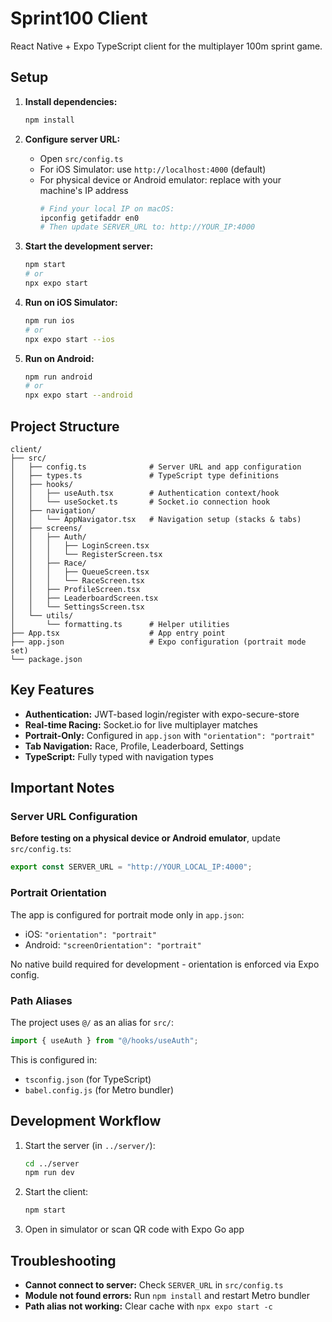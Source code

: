 # Sprint100 Client

React Native + Expo TypeScript client for the multiplayer 100m sprint game.

## Setup

1. **Install dependencies:**
   ```bash
   npm install
   ```

2. **Configure server URL:**
   - Open `src/config.ts`
   - For iOS Simulator: use `http://localhost:4000` (default)
   - For physical device or Android emulator: replace with your machine's IP address
     ```bash
     # Find your local IP on macOS:
     ipconfig getifaddr en0
     # Then update SERVER_URL to: http://YOUR_IP:4000
     ```

3. **Start the development server:**
   ```bash
   npm start
   # or
   npx expo start
   ```

4. **Run on iOS Simulator:**
   ```bash
   npm run ios
   # or
   npx expo start --ios
   ```

5. **Run on Android:**
   ```bash
   npm run android
   # or
   npx expo start --android
   ```

## Project Structure

```
client/
├── src/
│   ├── config.ts              # Server URL and app configuration
│   ├── types.ts               # TypeScript type definitions
│   ├── hooks/
│   │   ├── useAuth.tsx        # Authentication context/hook
│   │   └── useSocket.ts       # Socket.io connection hook
│   ├── navigation/
│   │   └── AppNavigator.tsx   # Navigation setup (stacks & tabs)
│   ├── screens/
│   │   ├── Auth/
│   │   │   ├── LoginScreen.tsx
│   │   │   └── RegisterScreen.tsx
│   │   ├── Race/
│   │   │   ├── QueueScreen.tsx
│   │   │   └── RaceScreen.tsx
│   │   ├── ProfileScreen.tsx
│   │   ├── LeaderboardScreen.tsx
│   │   └── SettingsScreen.tsx
│   └── utils/
│       └── formatting.ts      # Helper utilities
├── App.tsx                    # App entry point
├── app.json                   # Expo configuration (portrait mode set)
└── package.json
```

## Key Features

- **Authentication:** JWT-based login/register with expo-secure-store
- **Real-time Racing:** Socket.io for live multiplayer matches
- **Portrait-Only:** Configured in `app.json` with `"orientation": "portrait"`
- **Tab Navigation:** Race, Profile, Leaderboard, Settings
- **TypeScript:** Fully typed with navigation types

## Important Notes

### Server URL Configuration
**Before testing on a physical device or Android emulator**, update `src/config.ts`:
```typescript
export const SERVER_URL = "http://YOUR_LOCAL_IP:4000";
```

### Portrait Orientation
The app is configured for portrait mode only in `app.json`:
- iOS: `"orientation": "portrait"`
- Android: `"screenOrientation": "portrait"`

No native build required for development - orientation is enforced via Expo config.

### Path Aliases
The project uses `@/` as an alias for `src/`:
```typescript
import { useAuth } from "@/hooks/useAuth";
```
This is configured in:
- `tsconfig.json` (for TypeScript)
- `babel.config.js` (for Metro bundler)

## Development Workflow

1. Start the server (in `../server/`):
   ```bash
   cd ../server
   npm run dev
   ```

2. Start the client:
   ```bash
   npm start
   ```

3. Open in simulator or scan QR code with Expo Go app

## Troubleshooting

- **Cannot connect to server:** Check `SERVER_URL` in `src/config.ts`
- **Module not found errors:** Run `npm install` and restart Metro bundler
- **Path alias not working:** Clear cache with `npx expo start -c`

